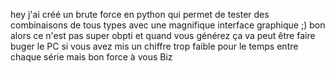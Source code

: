 hey j'ai créé un brute force en python qui permet de tester des combinaisons de tous types avec une magnifique interface graphique ;) bon alors ce n'est pas super obpti et quand vous générez ça va peut être faire buger le PC si vous avez mis un chiffre trop faible pour le temps entre chaque série mais bon force à vous Biz
